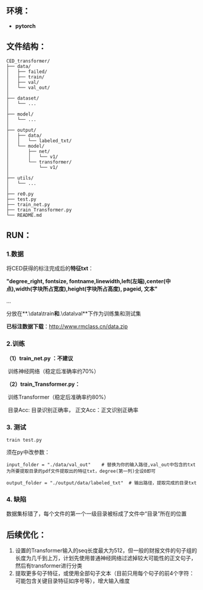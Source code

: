 ## 环境：

- **pytorch**

## 文件结构：

```
CED_transformer/
├── data/
│   ├── failed/
│   ├── train/
│   ├── val/
│   └── val_out/
│
├── dataset/
│   └── ... 
│
├── model/
│   └── ...
│
├── output/
│   ├── data/
│   │   └── labeled_txt/
│   └── model/
│       ├── net/
│       │   └── v1/
│       └── transformer/
│           └── v1/
│
├── utils/
│   └── ...
│
├── re0.py
├── test.py
├── train_net.py
├── train_Transformer.py
└── README.md
```

## RUN：

### 1.数据

将CED获得的标注完成后的**特征txt**：

**"degree_right, fontsize, fontname,linewidth,left(左端),center(中点),width(字块所占宽度),height(字块所占高度), pageid, 文本"**

...

分放在**.\data\train**和**.\data\val**下作为训练集和测试集

**已标注数据下载**：http://www.rmclass.cn/data.zip

### 2.训练

**（1）train_net.py ：不建议**

​	训练神经网络（稳定后准确率约70%）

**（2）train_Transformer.py：** 

​	训练Transformer（稳定后准确率约80%）

​	目录Acc: 目录识别正确率， 正文Acc：正文识别正确率

### 3. 测试

```
train test.py
```

须在py中改参数：

```
input_folder = "./data/val_out"    # 替换为你的输入路径,val_out中包含的txt为所要提取目录的pdf文件提取出的特征txt，degree(第一列)全设0即可

output_folder = "./output/data/labeled_txt"  # 输出路径，提取完成的目录txt
```

### 4. 缺陷

数据集标错了，每个文件的第一个一级目录被标成了文件中“目录”所在的位置



## 后续优化：

1. 设置的Transformer输入的seq长度最大为512，但一般的财报文件的句子组的长度为几千到上万，计划先使用普通神经网络过滤掉较大可能性的正文句子，然后有transformer进行分类
2. 提取更多句子特征，或使用全部句子文本（目前只用每个句子的前4个字符：可能包含关键目录特征如序号等），增大输入维度